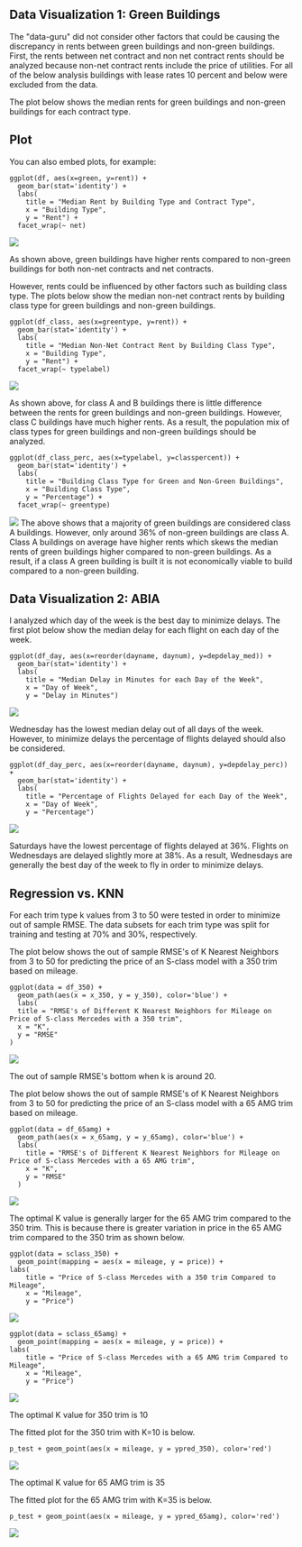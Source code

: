 Data Visualization 1: Green Buildings
-------------------------------------

The "data-guru" did not consider other factors that could be causing the
discrepancy in rents between green buildings and non-green buildings.
First, the rents between net contract and non net contract rents should
be analyzed because non-net contract rents include the price of
utilities. For all of the below analysis buildings with lease rates 10
percent and below were excluded from the data.

The plot below shows the median rents for green buildings and non-green
buildings for each contract type.

Plot
----

You can also embed plots, for example:

    ggplot(df, aes(x=green, y=rent)) + 
      geom_bar(stat='identity') + 
      labs(
        title = "Median Rent by Building Type and Contract Type",
        x = "Building Type",
        y = "Rent") +
      facet_wrap(~ net)

![](HW1_Dataming_files/figure-markdown_strict/unnamed-chunk-2-1.png)

As shown above, green buildings have higher rents compared to non-green
buildings for both non-net contracts and net contracts.

However, rents could be influenced by other factors such as building
class type. The plots below show the median non-net contract rents by
building class type for green buildings and non-green buildings.

    ggplot(df_class, aes(x=greentype, y=rent)) + 
      geom_bar(stat='identity') + 
      labs(
        title = "Median Non-Net Contract Rent by Building Class Type",
        x = "Building Type",
        y = "Rent") +
      facet_wrap(~ typelabel)

![](HW1_Dataming_files/figure-markdown_strict/unnamed-chunk-4-1.png)

As shown above, for class A and B buildings there is little difference
between the rents for green buildings and non-green buildings. However,
class C buildings have much higher rents. As a result, the population
mix of class types for green buildings and non-green buildings should be
analyzed.

    ggplot(df_class_perc, aes(x=typelabel, y=classpercent)) + 
      geom_bar(stat='identity') + 
      labs(
        title = "Building Class Type for Green and Non-Green Buildings",
        x = "Building Class Type",
        y = "Percentage") +
      facet_wrap(~ greentype)

![](HW1_Dataming_files/figure-markdown_strict/unnamed-chunk-6-1.png) The
above shows that a majority of green buildings are considered class A
buildings. However, only around 36% of non-green buildings are class A.
Class A buildings on average have higher rents which skews the median
rents of green buildings higher compared to non-green buildings. As a
result, if a class A green building is built it is not economically
viable to build compared to a non-green building.

Data Visualization 2: ABIA
--------------------------

I analyzed which day of the week is the best day to minimize delays. The
first plot below show the median delay for each flight on each day of
the week.

    ggplot(df_day, aes(x=reorder(dayname, daynum), y=depdelay_med)) + 
      geom_bar(stat='identity') + 
      labs(
        title = "Median Delay in Minutes for each Day of the Week",
        x = "Day of Week",
        y = "Delay in Minutes")

![](HW1_Dataming_files/figure-markdown_strict/unnamed-chunk-8-1.png)

Wednesday has the lowest median delay out of all days of the week.
However, to minimize delays the percentage of flights delayed should
also be considered.

    ggplot(df_day_perc, aes(x=reorder(dayname, daynum), y=depdelay_perc)) + 
      geom_bar(stat='identity') + 
      labs(
        title = "Percentage of Flights Delayed for each Day of the Week",
        x = "Day of Week",
        y = "Percentage")

![](HW1_Dataming_files/figure-markdown_strict/unnamed-chunk-10-1.png)

Saturdays have the lowest percentage of flights delayed at 36%. Flights
on Wednesdays are delayed slightly more at 38%. As a result, Wednesdays
are generally the best day of the week to fly in order to minimize
delays.

Regression vs. KNN
------------------

For each trim type k values from 3 to 50 were tested in order to
minimize out of sample RMSE. The data subsets for each trim type was
split for training and testing at 70% and 30%, respectively.

The plot below shows the out of sample RMSE's of K Nearest Neighbors
from 3 to 50 for predicting the price of an S-class model with a 350
trim based on mileage.

    ggplot(data = df_350) + 
      geom_path(aes(x = x_350, y = y_350), color='blue') +
      labs(
      title = "RMSE's of Different K Nearest Neighbors for Mileage on Price of S-class Mercedes with a 350 trim",
      x = "K",
      y = "RMSE"
    )

![](HW1_Dataming_files/figure-markdown_strict/unnamed-chunk-12-1.png)

The out of sample RMSE's bottom when k is around 20.

The plot below shows the out of sample RMSE's of K Nearest Neighbors
from 3 to 50 for predicting the price of an S-class model with a 65 AMG
trim based on mileage.

    ggplot(data = df_65amg) + 
      geom_path(aes(x = x_65amg, y = y_65amg), color='blue') +
      labs(
        title = "RMSE's of Different K Nearest Neighbors for Mileage on Price of S-class Mercedes with a 65 AMG trim",
        x = "K",
        y = "RMSE"
      )

![](HW1_Dataming_files/figure-markdown_strict/unnamed-chunk-13-1.png)

The optimal K value is generally larger for the 65 AMG trim compared to
the 350 trim. This is because there is greater variation in price in the
65 AMG trim compared to the 350 trim as shown below.

    ggplot(data = sclass_350) + 
      geom_point(mapping = aes(x = mileage, y = price)) +
    labs(
        title = "Price of S-class Mercedes with a 350 trim Compared to Mileage",
        x = "Mileage",
        y = "Price")

![](HW1_Dataming_files/figure-markdown_strict/unnamed-chunk-14-1.png)

    ggplot(data = sclass_65amg) + 
      geom_point(mapping = aes(x = mileage, y = price)) +
    labs(
        title = "Price of S-class Mercedes with a 65 AMG trim Compared to Mileage",
        x = "Mileage",
        y = "Price")

![](HW1_Dataming_files/figure-markdown_strict/unnamed-chunk-15-1.png)

The optimal K value for 350 trim is 10

The fitted plot for the 350 trim with K=10 is below.

    p_test + geom_point(aes(x = mileage, y = ypred_350), color='red')

![](HW1_Dataming_files/figure-markdown_strict/unnamed-chunk-17-1.png)

The optimal K value for 65 AMG trim is 35

The fitted plot for the 65 AMG trim with K=35 is below.

    p_test + geom_point(aes(x = mileage, y = ypred_65amg), color='red')

![](HW1_Dataming_files/figure-markdown_strict/unnamed-chunk-19-1.png)
